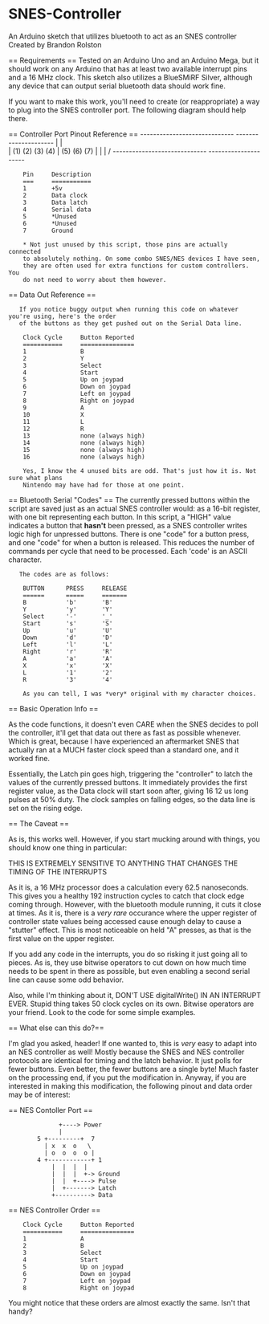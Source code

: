 # SNES-Controller
An Arduino sketch that utilizes bluetooth to act as an SNES controller
Created by Brandon Rolston

== Requirements ==
Tested on an Arduino Uno and an Arduino Mega, but it should work on any Arduino that
has at least two available interrupt pins and a 16 MHz clock. This sketch also utilizes a 
BlueSMiRF Silver, although any device that can output serial bluetooth data should work fine.

If you want to make this work, you'll need to create (or reappropriate) a way to plug into the SNES controller port.
The following diagram should help there.

== Controller Port Pinout Reference ==
       ----------------------------- ---------------------
      |                             |                      \
      | (1)     (2)     (3)     (4) |   (5)     (6)     (7) |
      |                             |                      /
       ----------------------------- ---------------------


        Pin     Description           
        ===     ===========            
        1       +5v                    
        2       Data clock           
        3       Data latch         
        4       Serial data       
        5       *Unused                   
        6       *Unused                
        7       Ground 
        
        * Not just unused by this script, those pins are actually connected
        to absolutely nothing. On some combo SNES/NES devices I have seen,
        they are often used for extra functions for custom controllers. You
        do not need to worry about them however.
       
== Data Out Reference ==

       If you notice buggy output when running this code on whatever you're using, here's the order
       of the buttons as they get pushed out on the Serial Data line.
       
        Clock Cycle     Button Reported
        ===========     ===============
        1               B
        2               Y
        3               Select
        4               Start
        5               Up on joypad
        6               Down on joypad
        7               Left on joypad
        8               Right on joypad
        9               A
        10              X
        11              L
        12              R
        13              none (always high)
        14              none (always high)
        15              none (always high)
        16              none (always high)
        
        Yes, I know the 4 unused bits are odd. That's just how it is. Not sure what plans
        Nintendo may have had for those at one point.
        
== Bluetooth Serial "Codes" ==
       The currently pressed buttons within the script are saved just as an actual SNES controller would:
       as a 16-bit register, with one bit representing each button. In this script, a "HIGH" value indicates
       a button that **hasn't** been pressed, as a SNES controller writes logic high for unpressed buttons.
       There is one "code" for a button press, and one "code" for when a button is released. This reduces
       the number of commands per cycle that need to be processed. Each 'code' is an ASCII character.
       
       The codes are as follows:
      
        BUTTON      PRESS     RELEASE       
        ======      =====     =======
        B           'b'       'B'
        Y           'y'       'Y'
        Select      '-'       '_'
        Start       's'       'S'
        Up          'u'       'U'
        Down        'd'       'D'
        Left        'l'       'L'
        Right       'r'       'R'
        A           'a'       'A'
        X           'x'       'X'
        L           '1'       '2'
        R           '3'       '4'
        
        As you can tell, I was *very* original with my character choices.
        
== Basic Operation Info ==

As the code functions, it doesn't even CARE when the SNES decides to poll the controller, it'll get that data
out there as fast as possible whenever. Which is great, because I have experienced an aftermarket SNES that
actually ran at a MUCH faster clock speed than a standard one, and it worked fine.

Essentially, the Latch pin goes high, triggering the "controller" to latch the values of the currently pressed
buttons. It immediately provides the first register value, as the Data clock will start soon after, giving 16 
12 us long pulses at 50% duty. The clock samples on falling edges, so the data line is set on the rising edge.

== The Caveat ==

As is, this works well. However, if you start mucking around with things, you should know one thing in particular:

THIS IS EXTREMELY SENSITIVE TO ANYTHING THAT CHANGES THE TIMING OF THE INTERRUPTS

As it is, a 16 MHz processor does a calculation every 62.5 nanoseconds. This gives you a healthy 192 instruction cycles
to catch that clock edge coming through. However, with the bluetooth module running, it cuts it close at times. As it is,
there is a *very rare* occurance where the upper register of controller state values being accessed cause enough delay
to cause a "stutter" effect. This is most noticeable on held "A" presses, as that is the first value on the upper register.

If you add any code in the interrupts, you do so risking it just going all to pieces. As is, they use bitwise operators
to cut down on how much time needs to be spent in there as possible, but even enabling a second serial line can cause
some odd behavior.

Also, while I'm thinking about it, DON'T USE digitalWrite() IN AN INTERRUPT EVER. Stupid thing takes 50 clock cycles on its
own. Bitwise operators are your friend. Look to the code for some simple examples.

== What else can this do?==

I'm glad you asked, header! If one wanted to, this is *very* easy to adapt into an NES controller as well! Mostly because
the SNES and NES controller protocols are identical for timing and the latch behavior. It just polls for fewer buttons.
Even better, the fewer buttons are a single byte! Much faster on the processing end, if you put the modification in.
Anyway, if you are interested in making this modification, the following pinout and data order may be of interest:

== NES Contoller Port == 
        
                  +----> Power
                  |
            5 +---------+  7    
              | x  x  o   \     
              | o  o  o  o |    
            4 +------------+ 1  
                |  |  |  |
                |  |  |  +-> Ground
                |  |  +----> Pulse
                |  +-------> Latch
                +----------> Data  
                
== NES Controller Order ==

        Clock Cycle     Button Reported
        ===========     ===============
        1               A
        2               B
        3               Select
        4               Start
        5               Up on joypad
        6               Down on joypad
        7               Left on joypad
        8               Right on joypad

You might notice that these orders are almost exactly the same. Isn't that handy?

